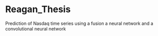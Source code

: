 # Reagan_Thesis
Prediction of Nasdaq time series using a fusion a neural network and a convolutional neural network
